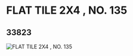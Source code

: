 # FLAT TILE 2X4 , NO. 135
## 33823
![FLAT TILE 2X4 , NO. 135](https://lc-www-live-s.legocdn.com/media/bricks/5/2/6190528.jpg)